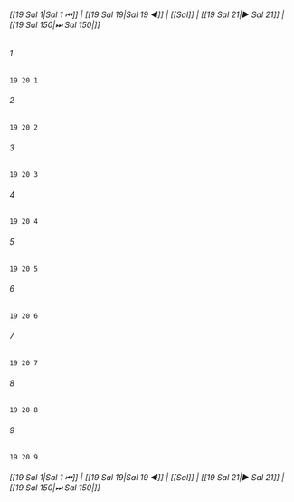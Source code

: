 
###### [[19 Sal 1|Sal 1 ⏮]] | [[19 Sal 19|Sal 19 ◀]] | [[Sal]] | [[19 Sal 21|▶ Sal 21]] | [[19 Sal 150|⏭ Sal 150|]]

###### 1
``` verse
19 20 1 
```
###### 2
``` verse
19 20 2 
```
###### 3
``` verse
19 20 3 
```
###### 4
``` verse
19 20 4 
```
###### 5
``` verse
19 20 5 
```
###### 6
``` verse
19 20 6 
```
###### 7
``` verse
19 20 7 
```
###### 8
``` verse
19 20 8 
```
###### 9
``` verse
19 20 9 
```

###### [[19 Sal 1|Sal 1 ⏮]] | [[19 Sal 19|Sal 19 ◀]] | [[Sal]] | [[19 Sal 21|▶ Sal 21]] | [[19 Sal 150|⏭ Sal 150|]]

